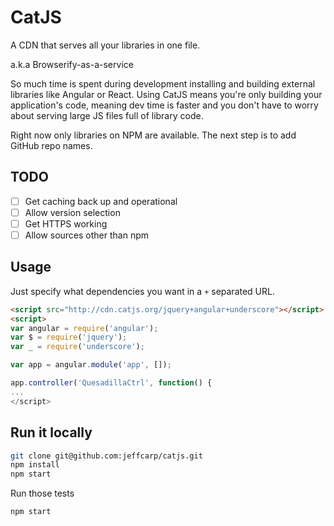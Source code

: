 # CatJS

A CDN that serves all your libraries in one file.

a.k.a Browserify-as-a-service

So much time is spent during development installing and building external libraries like Angular or React. Using CatJS means you're only building your application's code, meaning dev time is faster and you don't have to worry about serving large JS files full of library code.

Right now only libraries on NPM are available. The next step is to add GitHub repo names.

## TODO

- [ ] Get caching back up and operational
- [ ] Allow version selection
- [ ] Get HTTPS working
- [ ] Allow sources other than npm

## Usage

Just specify what dependencies you want in a `+` separated URL.

```html
<script src="http://cdn.catjs.org/jquery+angular+underscore"></script>
<script>
var angular = require('angular');
var $ = require('jquery');
var _ = require('underscore');

var app = angular.module('app', []);

app.controller('QuesadillaCtrl', function() {
...
</script>
```

## Run it locally

```bash
git clone git@github.com:jeffcarp/catjs.git
npm install
npm start
```

Run those tests

```bash
npm start
```
